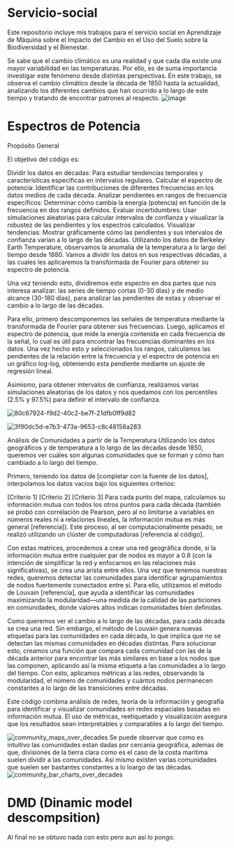# Servicio-social
Este repositorio incluye mis trabajos para el servicio social en Aprendizaje de Máquina sobre el Impacto del Cambio en el Uso del Suelo sobre la Biodiversidad y el Bienestar.

Se sabe que el cambio climático es una realidad y que cada día existe una mayor variabilidad en las temperaturas. Por ello, es de suma importancia investigar este fenómeno desde distintas perspectivas. En este trabajo, se observa el cambio climático desde la década de 1850 hasta la actualidad, analizando los diferentes cambios que han ocurrido a lo largo de este tiempo y tratando de encontrar patrones al respecto.
![image](https://github.com/user-attachments/assets/b34b227c-902f-4cc9-9dbc-78cb8c225744)


# Espectros de Potencia
Propósito General

El objetivo del código es:

Dividir los datos en décadas: Para estudiar tendencias temporales y características específicas en intervalos regulares.
Calcular el espectro de potencia: Identificar las contribuciones de diferentes frecuencias en los datos medios de cada década.
Analizar pendientes en rangos de frecuencia específicos: Determinar cómo cambia la energía (potencia) en función de la frecuencia en dos rangos definidos.
Evaluar incertidumbres: Usar simulaciones aleatorias para calcular intervalos de confianza y visualizar la robustez de las pendientes y los espectros calculados.
Visualizar tendencias: Mostrar gráficamente cómo las pendientes y sus intervalos de confianza varían a lo largo de las décadas.
Utilizando los datos de Berkeley Earth Temperature, observamos la anomalía de la temperatura a lo largo del tiempo desde 1880. Vamos a dividir los datos en sus respectivas décadas, a las cuales les aplicaremos la transformada de Fourier para obtener su espectro de potencia.

Una vez teniendo esto, dividiremos este espectro en dos partes que nos interesa analizar: las series de tiempo cortas (0-30 días) y de medio alcance (30-180 días), para analizar las pendientes de estas y observar el cambio a lo largo de las décadas.

Para ello, primero descomponemos las señales de temperatura mediante la transformada de Fourier para obtener sus frecuencias. Luego, aplicamos el espectro de potencia, que mide la energía contenida en cada frecuencia de la señal, lo cual es útil para encontrar las frecuencias dominantes en los datos. Una vez hecho esto y seleccionados los rangos, calculamos las pendientes de la relación entre la frecuencia y el espectro de potencia en un gráfico log-log, obteniendo esta pendiente mediante un ajuste de regresión lineal.

Asimismo, para obtener intervalos de confianza, realizamos varias simulaciones aleatorias de los datos y nos quedamos con los percentiles (2.5% y 97.5%) para definir el intervalo de confianza.

![80c67924-f9d2-40c2-be7f-21dfb0ff9d82](https://github.com/user-attachments/assets/20431544-32ec-4b50-9aad-af303fa0d38e)

![3f90dc5d-e7b3-473a-9653-c8c48158a283](https://github.com/user-attachments/assets/f20a0fd5-f7b4-4447-841a-e2e0772f79ed)


Análisis de Comunidades a partir de la Temperatura
Utilizando los datos geográficos y de temperatura a lo largo de las décadas desde 1850, queremos ver cuáles son algunas comunidades que se forman y cómo han cambiado a lo largo del tiempo.

Primero, teniendo los datos de [completar con la fuente de los datos], interpolamos los datos vacíos bajo los siguientes criterios:

[Criterio 1]
[Criterio 2]
[Criterio 3]
Para cada punto del mapa, calculamos su información mutua con todos los otros puntos para cada década (también se probó con correlación de Pearson, pero al no limitarse a variables en números reales ni a relaciones lineales, la información mutua es más general [referencia]). Este proceso, al ser computacionalmente pesado, se realizó utilizando un clúster de computadoras [referencia al código].

Con estas matrices, procedemos a crear una red geográfica donde, si la información mutua entre cualquier par de nodos es mayor a 0.8 (con la intención de simplificar la red y enfocarnos en las relaciones más significativas), se crea una arista entre ellos. Una vez que tenemos nuestras redes, queremos detectar las comunidades para identificar agrupamientos de nodos fuertemente conectados entre sí. Para ello, utilizamos el método de Louvain [referencia], que ayuda a identificar las comunidades maximizando la modularidad—una medida de la calidad de las particiones en comunidades, donde valores altos indican comunidades bien definidas.

Como queremos ver el cambio a lo largo de las décadas, para cada década se crea una red. Sin embargo, el método de Louvain genera nuevas etiquetas para las comunidades en cada década, lo que implica que no se detectan las mismas comunidades en décadas distintas. Para solucionar esto, creamos una función que compara cada comunidad con las de la década anterior para encontrar las más similares en base a los nodos que las componen, aplicando así la misma etiqueta a las comunidades a lo largo del tiempo. Con esto, aplicamos métricas a las redes, observando la modularidad, el número de comunidades y cuántos nodos permanecen constantes a lo largo de las transiciones entre décadas.

Este código combina análisis de redes, teoría de la información y geografía para identificar y visualizar comunidades en redes espaciales basadas en información mutua. El uso de métricas, reetiquetado y visualización asegura que los resultados sean interpretables y comparables a lo largo del tiempo.

![community_maps_over_decades](https://github.com/user-attachments/assets/97addee6-f3da-46e1-85c1-e320cb117053)
Se puede observar que como es intuitivo las comunidades estan dadas por cercania geográfica, ademas de que, divisiones de la tierra clara como es el caso de la costa maritima suelen dividir a las comunidades. Así mismo existen varias comunidades que suelen ser bastantes constantes a lo loargo de las décadas.
![community_bar_charts_over_decades](https://github.com/user-attachments/assets/7f5fdb73-f830-4331-ada5-92741f7fe150)



# DMD (Dinamic model descompsition)
Al final no se obtuvo nada con esto pero aun asi lo pongo.
